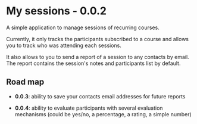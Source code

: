 # My sessions - 0.0.2

A simple application to manage sessions of recurring courses.

Currently, it only tracks the participants subscribed to a course and allows you to track who was attending each sessions.

It also allows to you to send a report of a session to any contacts by email. The report contains the session's notes and participants list by default.

## Road map
  - **0.0.3**: ability to save your contacts email addresses for future reports

  - **0.0.4**: ability to evaluate participants with several evaluation mechanisms (could be yes/no, a percentage, a rating, a simple number)
